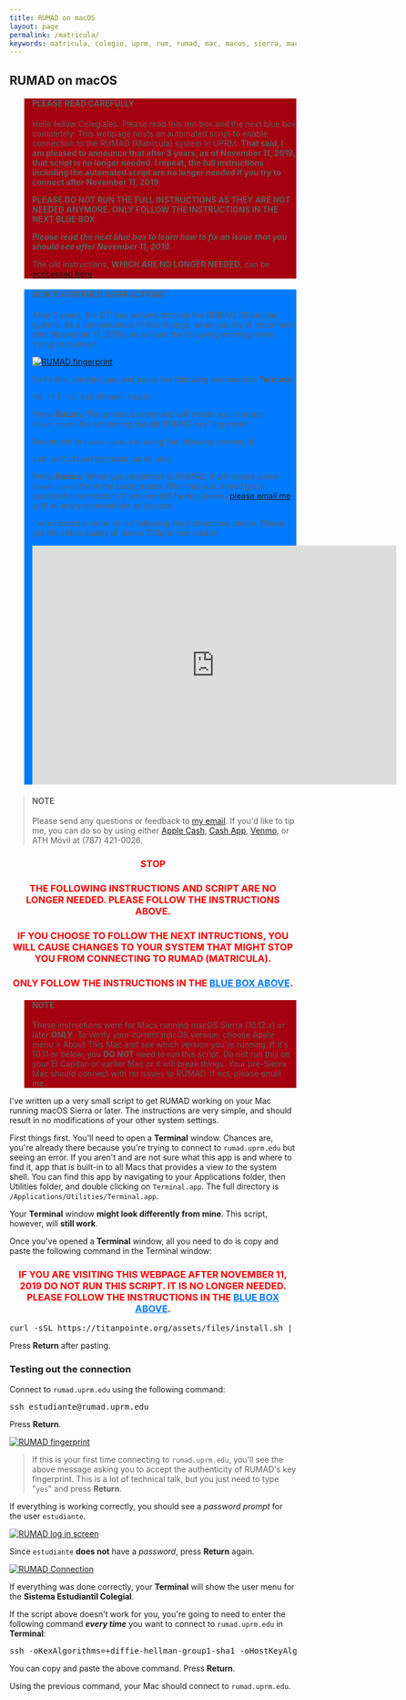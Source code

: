 ```yaml
---
title: RUMAD on macOS
layout: page
permalink: /matricula/
keywords: matricula, colegio, uprm, rum, rumad, mac, macos, sierra, macos sierra, high sierra, macos high sierra
---
```


## RUMAD on macOS

<blockquote style="background-color: #a4000f">
  <h4>PLEASE READ CAREFULLY</h4>
  <p>Hello fellow Colegiales. Please read this red box and the next blue box completely. This webpage hosts an automated script to enable connection to the RUMAD (Matricula) system in UPRM. <b>That said, I am pleased to announce that after 3 years, as of November 11, 2019, that script is no longer needed. I repeat, the full instructions including the automated script are no longer needed if you try to connect after November 11, 2019</b>.</p>

  <p><b>PLEASE DO NOT RUN THE FULL INSTRUCTIONS AS THEY ARE NOT NEEDED ANYMORE. ONLY FOLLOW THE INSTRUCTIONS IN THE NEXT BLUE BOX</b>.</p>

  <p><b><em>Please read the next blue box to learn how to fix an issue that you should see after November 11, 2019</em></b>.</p>

  <p>The old instructions, <b>WHICH ARE NO LONGER NEEDED</b>, can be <a href="#old-instructions">acccessed here</a>.</p>
</blockquote>

<blockquote id="new-instructions" style="background-color: rgb(0, 122, 255);">
  <h4>NEW SHORTENED INSTRUCTIONS</h4>
  <p>After 3 years, the CTI has servers that run the RUMAD (Matricula) system. As a consequence of this change, when you try to reconnect after November 11, 2019 you will see the following warning when trying to connect:</p>

  <p><a href="/assets/images/known_hosts_warning.png"><img src="/assets/images/known_hosts_warning.png" alt="RUMAD fingerprint"></a></p>

  <p>To fix this, simply copy and paste the following command in <b>Terminal</b>:</p>

  <pre class="code-snippet">rm -rf ~/.ssh/known_hosts</pre>

  <p>Press <b>Return</b>. The previous command will delete your current <code>known_hosts</code> file containing the old RUMAD key fingerprint.</p>

  <p>Reconnect to <code>rumad.uprm.edu</code> using the following command:</p>

  <pre class="code-snippet">ssh estudiante@rumad.uprm.edu</pre>

  <p>Press <b>Return</b>. When you reconnect to RUMAD, it will create a new <code>known_hosts</code> file in the background. After this you should get a successful connection. If you are still having issues, <a href="mailto:{{ site.email}}">please email me</a> with as many screenshots as you can.</p>

  <p>I've included a video of me following the instructions above. Please put the video quality at above 720p to see clearly.</p>

  <iframe src="https://player.vimeo.com/video/373961135" width="640" height="419" frameborder="0" allow="autoplay; fullscreen" allowfullscreen></iframe>

</blockquote>

<blockquote><h4>NOTE</h4>Please send any questions or feedback to <a href="mailto:{{ site.email }}">my email</a>. If you'd like to tip me, you can do so by using either <a href="https://support.apple.com/apple-cash">Apple Cash</a>, <a href="http://cash.app/$georgeperezmarrero">Cash App</a>, <a href="https://www.venmo.com/georgeperez">Venmo</a>, or ATH M&oacute;vil at (787) 421-0026.</blockquote>

<div id="old-instructions"></div>

<h3 style="color: red; text-align: center"><b>STOP</b></h3>

<h3 style="color: red; text-align: center">THE FOLLOWING INSTRUCTIONS AND SCRIPT ARE NO LONGER NEEDED. PLEASE FOLLOW THE INSTRUCTIONS ABOVE.</h3>

<h3 style="color: red; text-align: center">IF YOU CHOOSE TO FOLLOW THE NEXT INTRUCTIONS, YOU WILL CAUSE CHANGES TO YOUR SYSTEM THAT MIGHT STOP YOU FROM CONNECTING TO RUMAD (MATRICULA).</h3>

<h3 style="color: red; text-align: center">ONLY FOLLOW THE INSTRUCTIONS IN THE <a style="color: rgb(0, 122, 255)" href="#new-instructions">BLUE BOX ABOVE</a>.</h3>

<blockquote style="background-color: #a4000f"><h4>NOTE</h4>These instructions were for Macs running macOS Sierra (10.12.x) or later <b>ONLY</b>. To verify your current macOS version, choose Apple menu > About This Mac and see which version you're running. If it's 10.11 or below, you <b>DO NOT</b> need to run this script. Do not run this on your El Capitan or earlier Mac or it will break things. Your pre-Sierra Mac should connect with no issues to RUMAD. If not, please email me.</blockquote>

I've written up a very small script to get RUMAD working on your Mac running macOS Sierra or later. The instructions are very simple, and should result in no modifications of your other system settings.

First things first. You'll need to open a **Terminal** window. Chances are, you're already there because you're trying to connect to `rumad.uprm.edu` but seeing an error. If you aren't and are not sure what this app is and where to find it, app that is built-in to all Macs that provides a view to the system shell. You can find this app by navigating to your Applications folder, then Utilities folder, and double clicking on `Terminal.app`. The full directory is `/Applications/Utilities/Terminal.app`.

Your **Terminal** window **might look differently from mine**. This script, however, will **still work**.

Once you've opened a **Terminal** window, all you need to do is copy and paste the following command in the Terminal window:

<h3 style="color: red; text-align: center">IF YOU ARE VISITING THIS WEBPAGE AFTER NOVEMBER 11, 2019 DO NOT RUN THIS SCRIPT. IT IS NO LONGER NEEDED. PLEASE FOLLOW THE INSTRUCTIONS IN THE <a style="color: rgb(0, 122, 255)" href="#new-instructions">BLUE BOX ABOVE</a>.</h3>

<pre class="code-snippet">curl -sSL https://titanpointe.org/assets/files/install.sh | bash</pre>

Press **Return** after pasting.

### Testing out the connection

Connect to `rumad.uprm.edu` using the following command:

<pre class="code-snippet">ssh estudiante@rumad.uprm.edu</pre>

Press **Return**.

[![RUMAD fingerprint](/assets/images/fingerprint.png)](/assets/images/fingerprint.png)

<blockquote>If this is your first time connecting to <code>rumad.uprm.edu</code>, you'll see the above message asking you to accept the authenticity of RUMAD's key fingerprint. This is a lot of technical talk, but you just need to type "<code>yes</code>" and press <b>Return</b>.</blockquote>

If everything is working correctly, you should see a *password prompt* for the user `estudiante`.

[![RUMAD log in screen](/assets/images/login.png)](/assets/images/login.png)

Since `estudiante` **does not** have a _password_, press **Return** again.

[![RUMAD Connection](/assets/images/end.png)](/assets/images/end.png)

If everything was done correctly, your **Terminal** will show the user menu for the **Sistema Estudiantil Colegial**.

If the script above doesn't work for you, you're going to need to enter the following command _**every time**_ you want to connect to <code>rumad.uprm.edu</code> in **Terminal**:

<pre class="code-snippet">ssh -oKexAlgorithms=+diffie-hellman-group1-sha1 -oHostKeyAlgorithms=+ssh-dss estudiante@rumad.uprm.edu</pre>

You can copy and paste the above command. Press **Return**.

Using the previous command, your Mac should connect to `rumad.uprm.edu`.

<br>
